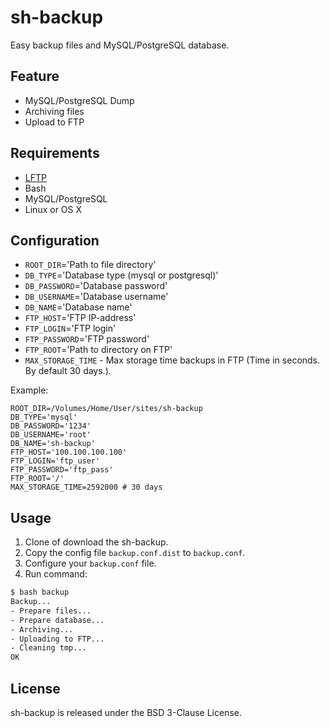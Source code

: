sh-backup
=========

Easy backup files and MySQL/PostgreSQL database.

Feature
-------

- MySQL/PostgreSQL Dump
- Archiving files
- Upload to FTP

Requirements
------------

- [LFTP](https://github.com/lavv17/lftp)
- Bash
- MySQL/PostgreSQL
- Linux or OS X

Configuration
-------------

- `ROOT_DIR`='Path to file directory'
- `DB_TYPE`='Database type (mysql or postgresql)'
- `DB_PASSWORD`='Database password'
- `DB_USERNAME`='Database username'
- `DB_NAME`='Database name'
- `FTP_HOST`='FTP IP-address'
- `FTP_LOGIN`='FTP login'
- `FTP_PASSWORD`='FTP password'
- `FTP_ROOT`='Path to directory on FTP'
- `MAX_STORAGE_TIME` - Max storage time backups in FTP (Time in seconds. By default 30 days.).

Example:

```
ROOT_DIR=/Volumes/Home/User/sites/sh-backup
DB_TYPE='mysql'
DB_PASSWORD='1234'
DB_USERNAME='root'
DB_NAME='sh-backup'
FTP_HOST='100.100.100.100'
FTP_LOGIN='ftp_user'
FTP_PASSWORD='ftp_pass'
FTP_ROOT='/'
MAX_STORAGE_TIME=2592000 # 30 days
```

Usage
-----

1. Clone of download the sh-backup.
2. Copy the config file `backup.conf.dist` to `backup.conf`.
3. Configure your `backup.conf` file.
4. Run command:

```bash
$ bash backup
Backup...
- Prepare files...
- Prepare database...
- Archiving...
- Uploading to FTP...
- Cleaning tmp...                                 
OK
```

License
-------

sh-backup is released under the BSD 3-Clause License.
